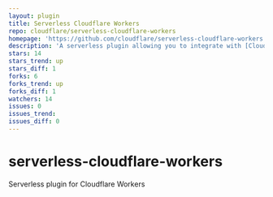```yaml
---
layout: plugin
title: Serverless Cloudflare Workers
repo: cloudflare/serverless-cloudflare-workers
homepage: 'https://github.com/cloudflare/serverless-cloudflare-workers'
description: 'A serverless plugin allowing you to integrate with [Cloudflare Workers](https://cloudflareworkers.com/#12a9195720fe4ed660949efdbd9c0219:https://tutorial.cloudflareworkers.com)'
stars: 14
stars_trend: up
stars_diff: 1
forks: 6
forks_trend: up
forks_diff: 1
watchers: 14
issues: 0
issues_trend: 
issues_diff: 0
---
```



# serverless-cloudflare-workers
Serverless plugin for Cloudflare Workers 
